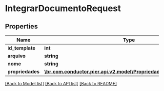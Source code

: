 # IntegrarDocumentoRequest

## Properties
Name | Type | Description | Notes
------------ | ------------- | ------------- | -------------
**id_template** | **int** | {{{integrar_documento_request_id_template_value}}} | [optional] 
**arquivo** | **string** | {{{integrar_documento_request_arquivo_value}}} | [optional] 
**nome** | **string** | {{{integrar_documento_request_nome_value}}} | [optional] 
**propriedades** | [**\br.com.conductor.pier.api.v2.model\PropriedadeDocumentoRequest[]**](PropriedadeDocumentoRequest.md) | {{{integrar_documento_request_propriedades_value}}} | [optional] 

[[Back to Model list]](../README.md#documentation-for-models) [[Back to API list]](../README.md#documentation-for-api-endpoints) [[Back to README]](../README.md)


